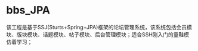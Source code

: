 bbs_JPA
=======

该工程是基于SSJ(Sturts+Spring+JPA)框架的论坛管理系统，该系统包括会员模块、版块模块、话题模块、帖子模块、后台管理模块；适合SSH刚入门的童鞋模仿着学习；
